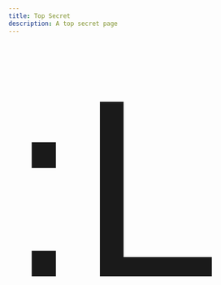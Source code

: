 ```yaml
---
title: Top Secret
description: A top secret page
---
```

<html lang="en">
<head>
    <title>JacksonChen666 - Top Secret</title>
    <link rel="stylesheet" type="text/css" href="main.css">
    <meta http-equiv="refresh" content="1; url=https://www.youtube.com/watch?v=dQw4w9WgXcQ">
    <meta name="viewport" content="width=device-width initial-scale=1">
    <meta name="description" content="A top secret page">
    <style>
        #thingyyy{margin:auto;font-size:500px;font-family:Arial;}
    </style>
</head>
<body>
<p id="thingyyy">:L</p>

<script>
function theThingyyy() {document.write('This is the top secret');repeat();}
function repeat() {theThingyyy();}
window.onload=theThingyyy
</script>
</body>
</html>